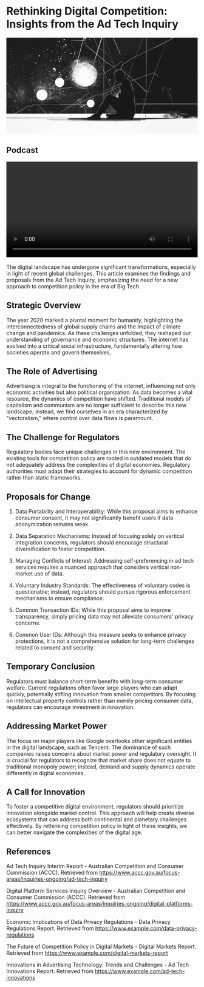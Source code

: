 # Rethinking Digital Competition: Insights from the Ad Tech Inquiry

![A nighttime cityscape featuring a lone figure standing on a rooftop against a large glowing moon, symbolizing the watchful oversight of digital markets](background.png)

## Podcast

<video width="100%" controls aria-label="Analysis of the Ad Tech Inquiry findings and digital competition">
  <source src="podcast.mp4" type="video/mp4">
  This video examines key findings from the Ad Tech Inquiry, discussing digital market competition, regulatory challenges, and proposed reforms in the advertising technology sector. Please enable video playback or use a supported browser to watch.
</video>

The digital landscape has undergone significant transformations, especially in light of recent global challenges. This article examines the findings and proposals from the Ad Tech Inquiry, emphasizing the need for a new approach to competition policy in the era of Big Tech.

## Strategic Overview

The year 2020 marked a pivotal moment for humanity, highlighting the interconnectedness of global supply chains and the impact of climate change and pandemics. As these challenges unfolded, they reshaped our understanding of governance and economic structures. The internet has evolved into a critical social infrastructure, fundamentally altering how societies operate and govern themselves.

## The Role of Advertising

Advertising is integral to the functioning of the internet, influencing not only economic activities but also political organization. As data becomes a vital resource, the dynamics of competition have shifted. Traditional models of capitalism and communism are no longer sufficient to describe this new landscape; instead, we find ourselves in an era characterized by "vectoralism," where control over data flows is paramount.

## The Challenge for Regulators

Regulatory bodies face unique challenges in this new environment. The existing tools for competition policy are rooted in outdated models that do not adequately address the complexities of digital economies. Regulatory authorities must adapt their strategies to account for dynamic competition rather than static frameworks.

## Proposals for Change

1. Data Portability and Interoperability: While this proposal aims to enhance consumer consent, it may not significantly benefit users if data anonymization remains weak.

2. Data Separation Mechanisms: Instead of focusing solely on vertical integration concerns, regulators should encourage structural diversification to foster competition.

3. Managing Conflicts of Interest: Addressing self-preferencing in ad tech services requires a nuanced approach that considers vertical non-market use of data.

4. Voluntary Industry Standards: The effectiveness of voluntary codes is questionable; instead, regulators should pursue rigorous enforcement mechanisms to ensure compliance.

5. Common Transaction IDs: While this proposal aims to improve transparency, simply pricing data may not alleviate consumers' privacy concerns.

6. Common User IDs: Although this measure seeks to enhance privacy protections, it is not a comprehensive solution for long-term challenges related to consent and security.

## Temporary Conclusion

Regulators must balance short-term benefits with long-term consumer welfare. Current regulations often favor large players who can adapt quickly, potentially stifling innovation from smaller competitors. By focusing on intellectual property controls rather than merely pricing consumer data, regulators can encourage investment in innovation.

## Addressing Market Power

The focus on major players like Google overlooks other significant entities in the digital landscape, such as Tencent. The dominance of such companies raises concerns about market power and regulatory oversight. It is crucial for regulators to recognize that market share does not equate to traditional monopoly power; instead, demand and supply dynamics operate differently in digital economies.

## A Call for Innovation

To foster a competitive digital environment, regulators should prioritize innovation alongside market control. This approach will help create diverse ecosystems that can address both continental and planetary challenges effectively. By rethinking competition policy in light of these insights, we can better navigate the complexities of the digital age.

## References

Ad Tech Inquiry Interim Report - Australian Competition and Consumer Commission (ACCC). Retrieved from <https://www.accc.gov.au/focus-areas/inquiries-ongoing/ad-tech-inquiry>

Digital Platform Services Inquiry Overview - Australian Competition and Consumer Commission (ACCC). Retrieved from <https://www.accc.gov.au/focus-areas/inquiries-ongoing/digital-platforms-inquiry>

Economic Implications of Data Privacy Regulations - Data Privacy Regulations Report. Retrieved from <https://www.example.com/data-privacy-regulations>

The Future of Competition Policy in Digital Markets - Digital Markets Report. Retrieved from <https://www.example.com/digital-markets-report>

Innovations in Advertising Technology: Trends and Challenges - Ad Tech Innovations Report. Retrieved from <https://www.example.com/ad-tech-innovations>

